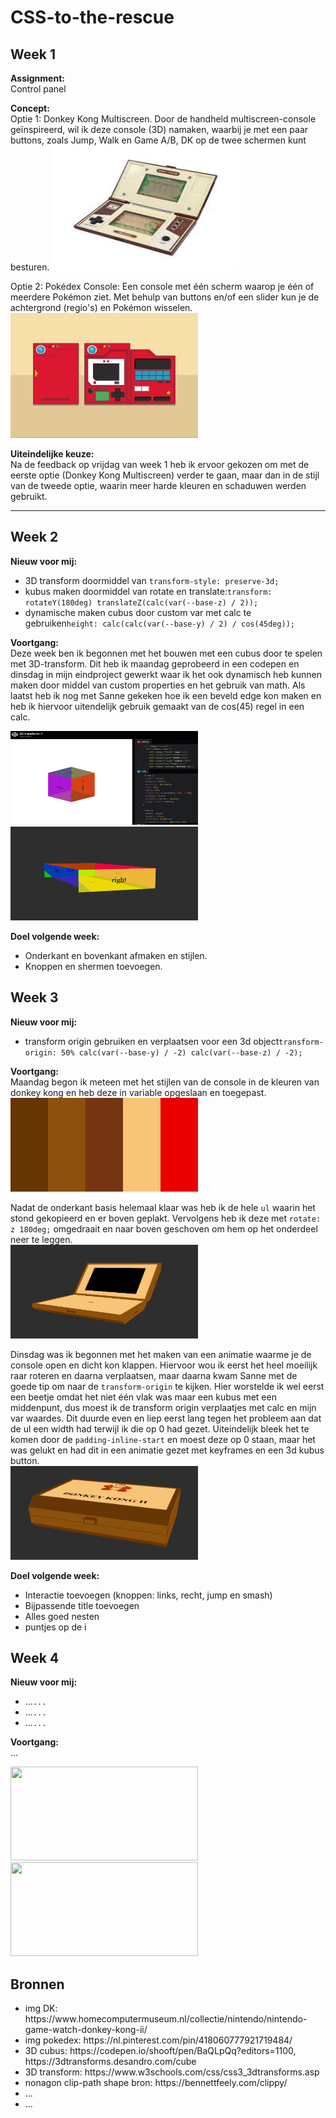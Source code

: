 # CSS-to-the-rescue

## Week 1

**Assignment:** <br>Control panel

**Concept:** <br>Optie 1: Donkey Kong Multiscreen. Door de handheld multiscreen-console geïnspireerd, wil ik deze console (3D) namaken, waarbij je met een paar buttons, zoals Jump, Walk en Game A/B, DK op de twee schermen kunt besturen.
<img src="images/DK.jpeg" width="300" height="200">

Optie 2: Pokédex Console: Een console met één scherm waarop je één of meerdere Pokémon ziet. Met behulp van buttons en/of een slider kun je de achtergrond (regio's) en Pokémon wisselen.
<img src="images/pokedex.jpg" width="300" height="200">

**Uiteindelijke keuze:**<br> Na de feedback op vrijdag van week 1 heb ik ervoor gekozen om met de eerste optie (Donkey Kong Multiscreen) verder te gaan, maar dan in de stijl van de tweede optie, waarin meer harde kleuren en schaduwen werden gebruikt.

---

## Week 2

**Nieuw voor mij:**<br>
<ul>
    <li>3D transform doormiddel van <code>transform-style: preserve-3d;</code></li>
    <li>kubus maken doormiddel van rotate en translate:<code>transform: rotateY(180deg) translateZ(calc(var(--base-z) / 2));</code></li>
    <li>dynamische maken cubus door custom var met calc te gebruiken<code>height: calc(calc(var(--base-y) / 2) / cos(45deg));</code></li>
</ul>

**Voortgang:**<br>
Deze week ben ik begonnen met het bouwen met een cubus door te spelen met 3D-transform. Dit heb ik maandag geprobeerd in een codepen en dinsdag in mijn eindproject gewerkt waar ik het ook dynamisch heb kunnen maken door middel van custom properties en het gebruik van math. Als laatst heb ik nog met Sanne gekeken hoe ik een beveld edge kon maken en heb ik hiervoor uitendelijk gebruik gemaakt van de cos(45) regel in een calc.

<img src="images/codepen3D.png" width="300" height="150">
<img src="images/css-week2-voortgang.png" width="300" height="150">

**Doel volgende week:**<br>
- Onderkant en bovenkant afmaken en stijlen.
- Knoppen en shermen toevoegen.


## Week 3

**Nieuw voor mij:**<br>
<ul>
    <li>transform origin gebruiken en verplaatsen voor een 3d object<code>transform-origin: 50% calc(var(--base-y) / -2) calc(var(--base-z) / -2);</code></li>
</ul>

**Voortgang:**<br>
Maandag begon ik meteen met het stijlen van de console in de kleuren van donkey kong en heb deze in variable opgeslaan en toegepast.<br>
<img src="images/dk-colors.png" width="300" height="150"><br>

Nadat de onderkant basis helemaal klaar was heb ik de hele <code>ul</code> waarin het stond gekopieerd en er boven geplakt. Vervolgens heb ik deze met <code>rotate: z 180deg;</code> omgedraait en naar boven geschoven om hem op het onderdeel neer te leggen.<br>
<img src="images/consolo-week3-1.png" width="300" height="150"><br>

Dinsdag was ik begonnen met het maken van een animatie waarme je de console open en dicht kon klappen. Hiervoor wou ik eerst het heel moeilijk raar roteren en daarna verplaatsen, maar daarna kwam Sanne met de goede tip om naar de <code>transform-origin</code> te kijken. Hier worstelde ik wel eerst een beetje omdat het niet één vlak was maar een kubus met een middenpunt, dus moest ik de transform origin verplaatjes met calc en mijn var waardes. Dit duurde even en liep eerst lang tegen het probleem aan dat de ul een width had terwijl ik die op 0 had gezet. Uiteindelijk bleek het te komen door de <code>padding-inline-start</code> en moest deze op 0 staan, maar het was gelukt en had dit in een animatie gezet met keyframes en een 3d kubus button.<br>
<img src="images/consolo-week3-2.png" width="300" height="150"><br>

**Doel volgende week:**<br>
- Interactie toevoegen (knoppen: links, recht, jump en smash)
- Bijpassende title toevoegen
- Alles goed nesten
- puntjes op de i

## Week 4

**Nieuw voor mij:**<br>
<ul>
    <li>...<code>...</code></li>
    <li>...<code>...</code></li>
    <li>...<code>...</code></li>
</ul>

**Voortgang:**<br>
...

<img src="images/" width="300" height="150">
<img src="images/" width="300" height="150">


## Bronnen

<ul>
    <li>img DK: https://www.homecomputermuseum.nl/collectie/nintendo/nintendo-game-watch-donkey-kong-ii/</li>
    <li>img pokedex: https://nl.pinterest.com/pin/418060777921719484/</li>
    <li>3D cubus: https://codepen.io/shooft/pen/BaQLpQq?editors=1100, https://3dtransforms.desandro.com/cube</li>
    <li>3D transform: https://www.w3schools.com/css/css3_3dtransforms.asp</li>
    <li>nonagon clip-path shape bron: https://bennettfeely.com/clippy/</li>
    <li>...</li>
    <li>...</li>
</ul>
